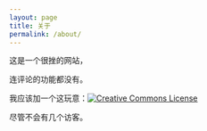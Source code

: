 ```yaml
---
layout: page
title: 关于
permalink: /about/
---
```


这是一个很挫的网站，

连评论的功能都没有。

我应该加一个这玩意：<a rel="license" href="http://creativecommons.org/licenses/by-nc-sa/4.0/"><img alt="Creative Commons License" style="border-width:0" src="https://i.creativecommons.org/l/by-nc-sa/4.0/88x31.png" /></a>

尽管不会有几个访客。
